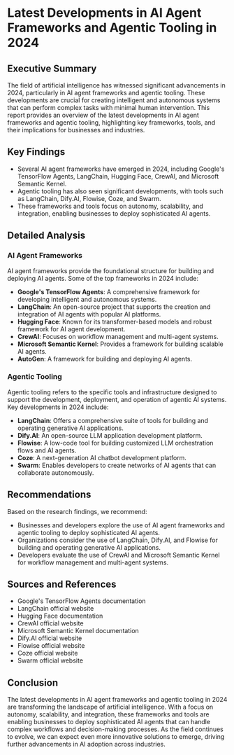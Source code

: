 # Latest Developments in AI Agent Frameworks and Agentic Tooling in 2024
## Executive Summary

The field of artificial intelligence has witnessed significant advancements in 2024, particularly in AI agent frameworks and agentic tooling. These developments are crucial for creating intelligent and autonomous systems that can perform complex tasks with minimal human intervention. This report provides an overview of the latest developments in AI agent frameworks and agentic tooling, highlighting key frameworks, tools, and their implications for businesses and industries.

## Key Findings

* Several AI agent frameworks have emerged in 2024, including Google's TensorFlow Agents, LangChain, Hugging Face, CrewAI, and Microsoft Semantic Kernel.
* Agentic tooling has also seen significant developments, with tools such as LangChain, Dify.AI, Flowise, Coze, and Swarm.
* These frameworks and tools focus on autonomy, scalability, and integration, enabling businesses to deploy sophisticated AI agents.

## Detailed Analysis

### AI Agent Frameworks

AI agent frameworks provide the foundational structure for building and deploying AI agents. Some of the top frameworks in 2024 include:

* **Google's TensorFlow Agents**: A comprehensive framework for developing intelligent and autonomous systems.
* **LangChain**: An open-source project that supports the creation and integration of AI agents with popular AI platforms.
* **Hugging Face**: Known for its transformer-based models and robust framework for AI agent development.
* **CrewAI**: Focuses on workflow management and multi-agent systems.
* **Microsoft Semantic Kernel**: Provides a framework for building scalable AI agents.
* **AutoGen**: A framework for building and deploying AI agents.

### Agentic Tooling

Agentic tooling refers to the specific tools and infrastructure designed to support the development, deployment, and operation of agentic AI systems. Key developments in 2024 include:

* **LangChain**: Offers a comprehensive suite of tools for building and operating generative AI applications.
* **Dify.AI**: An open-source LLM application development platform.
* **Flowise**: A low-code tool for building customized LLM orchestration flows and AI agents.
* **Coze**: A next-generation AI chatbot development platform.
* **Swarm**: Enables developers to create networks of AI agents that can collaborate autonomously.

## Recommendations

Based on the research findings, we recommend:

* Businesses and developers explore the use of AI agent frameworks and agentic tooling to deploy sophisticated AI agents.
* Organizations consider the use of LangChain, Dify.AI, and Flowise for building and operating generative AI applications.
* Developers evaluate the use of CrewAI and Microsoft Semantic Kernel for workflow management and multi-agent systems.

## Sources and References

* Google's TensorFlow Agents documentation
* LangChain official website
* Hugging Face documentation
* CrewAI official website
* Microsoft Semantic Kernel documentation
* Dify.AI official website
* Flowise official website
* Coze official website
* Swarm official website

## Conclusion

The latest developments in AI agent frameworks and agentic tooling in 2024 are transforming the landscape of artificial intelligence. With a focus on autonomy, scalability, and integration, these frameworks and tools are enabling businesses to deploy sophisticated AI agents that can handle complex workflows and decision-making processes. As the field continues to evolve, we can expect even more innovative solutions to emerge, driving further advancements in AI adoption across industries.